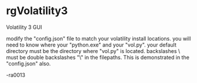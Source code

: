 # rgVolatility3
Volatility 3 GUI

modify the "config.json" file to match your volatility install locations.
you will need to know where your "python.exe" and your "vol.py".
your default directory must be the directory where "vol.py" is located.
backslashes \ must be double backslashes "\\" in the filepaths.  This is 
demonstrated in the "config.json" also.


-ra0013
